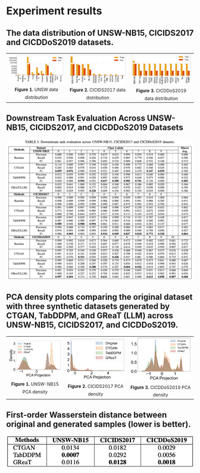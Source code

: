 # Experiment results 

## The data distribution of UNSW-NB15, CICIDS2017 and CICDDoS2019 datasets.
<table>
  <tr>
    <td align="center">
      <img src="UNSW_data_distribution.png" width="300"/><br>
      <sub><b>Figure 1.</b> UNSW data distribution </sub>
    </td>
    <td align="center">
      <img src="CICIDS_data_distribution.png" width="300"/><br>
      <sub><b>Figure 2.</b> CICIDS2017 data distribution </sub>
    </td>
    <td align="center">
      <img src="CICDDoS2019_data_distribution.png" width="300"/><br>
      <sub><b>Figure 3.</b> CICDDoS2019 data distribution </sub>
    </td>
  </tr>
</table>

## Downstream Task Evaluation Across UNSW-NB15, CICIDS2017, and CICDDoS2019 Datasets

![My Figure](Downstream_task_evaluation.png)

## PCA density plots comparing the original dataset with three synthetic datasets generated by CTGAN, TabDDPM, and GReaT (LLM) across UNSW-NB15, CICIDS2017, and CICDDoS2019.
<table>
  <tr>
    <td align="center">
      <img src="UNSW_comparison.png" width="300"/><br>
      <sub><b>Figure 1.</b> UNSW-NB15 PCA density </sub>
    </td>
    <td align="center">
      <img src="CICIDS2017_comparison.png" width="300"/><br>
      <sub><b>Figure 2.</b> CICIDS2017 PCA density </sub>
    </td>
    <td align="center">
      <img src="CICDDoS2019_comparison.png" width="300"/><br>
      <sub><b>Figure 3.</b> CICDDoS2019 PCA density </sub>
    </td>
  </tr>
</table>

## First-order Wasserstein distance between original and generated samples (lower is better).
![My Figure](Wasserstein_distance.png)
